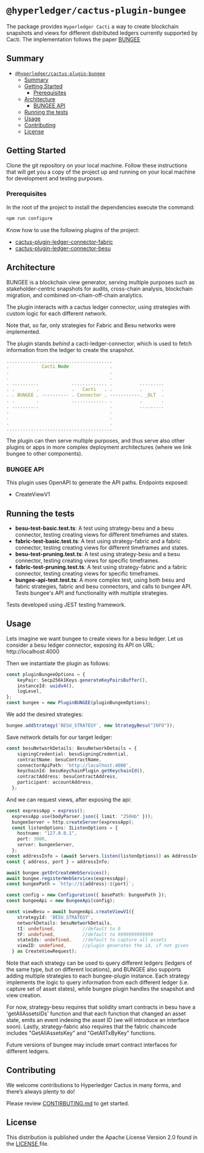 # `@hyperledger/cactus-plugin-bungee`

 The package provides `Hyperledger Cacti` a way to create blockchain snapshots and views for different distributed ledgers currently supported by Cacti. The implementation follows the paper [BUNGEE](https://dl.acm.org/doi/pdf/10.1145/3643689)

## Summary

- [`@hyperledger/cactus-plugin-bungee`](#hyperledgercactus-plugin-bungee)
  - [Summary](#summary)
  - [Getting Started](#getting-started)
    - [Prerequisites](#prerequisites)
  - [Architecture](#architecture)
    - [BUNGEE API](#bungee-api)
  - [Running the tests](#running-the-tests)
  - [Usage](#usage)
  - [Contributing](#contributing)
  - [License](#license)


## Getting Started

Clone the git repository on your local machine. Follow these instructions that will get you a copy of the project up and running on
your local machine for development and testing purposes.

### Prerequisites

In the root of the project to install the dependencies execute the command:
```sh
npm run configure
```

Know how to use the following plugins of the project:

  - [cactus-plugin-ledger-connector-fabric](https://github.com/hyperledger/cactus/tree/main/packages/cactus-plugin-ledger-connector-fabric)
  - [cactus-plugin-ledger-connector-besu](https://github.com/hyperledger/cactus/tree/main/packages/cactus-plugin-ledger-connector-besu)


## Architecture

BUNGEE is a blockchain view generator, serving multiple purposes such as stakeholder-centric snapshots for audits, cross-chain analysis, blockchain migration, and combined on-chain-off-chain analytics.

The plugin interacts with a cactus ledger connector, using strategies with custom logic for each different network.

Note that, so far, only strategies for Fabric and Besu networks were implemented.

The plugin stands _behind_ a cacti-ledger-connector, which is used to fetch information from the ledger to create the snapshot.
```typescript
.......................................
.            Cacti Node               .
.                                     .
.                                     .
. ..........            ............. .          .........
. .        .            .   Cacti   . .          .       .
. . BUNGEE . ---------- . Connector . -----------. _DLT  . 
. .        .            ............. .          .       .
. ..........                          .          .........  
.                                     .
.                                     .
.                                     .
.......................................
```
The plugin can then serve multiple purposes, and thus serve also other plugins or apps in more complex deployment architectures (where we link bungee to other components).

### BUNGEE API

This plugin uses OpenAPI to generate the API paths.
Endpoints exposed:

  - CreateViewV1


## Running the tests
  - **besu-test-basic.test.ts**: A test using strategy-besu and a besu connector, testing creating views for different timeframes and states.
  - **fabric-test-basic.test.ts**: A test using strategy-fabric and a fabric connector, testing creating views for different timeframes and states.
  - **besu-test-pruning.test.ts**: A test using strategy-besu and a besu connector, testing creating views for specific timeframes.
  - **fabric-test-pruning.test.ts**: A test using strategy-fabric and a fabric connector, testing creating views for specific timeframes.
  - **bungee-api-test.test.ts**: A more complex test, using both besu and fabric strategies, fabric and besu connectors, and calls to bungee API. Tests bungee's API and functionality with multiple strategies. 

Tests developed using JEST testing framework.

## Usage
Lets imagine we want bungee to create views for a besu ledger.
Let us consider a besu ledger connector, exposing its API on URL: http://localhost:4000


Then we instantiate the plugin as follows:
```typescript
const pluginBungeeOptions = {
    keyPair: Secp256k1Keys.generateKeyPairsBuffer(),
    instanceId: uuidv4(),
    logLevel,
};
const bungee = new PluginBUNGEE(pluginBungeeOptions);
```

We add the desired strategies:

```typescript
bungee.addStrategy('BESU_STRATEGY', new StrategyBesu("INFO"));
```

Save network details for our target ledger:

```typescript
const besuNetworkDetails: BesuNetworkDetails = {
    signingCredential: besuSigningCredential,
    contractName: besuContractName,
    connectorApiPath: 'http://localhost:4000',
    keychainId: besuKeychainPlugin.getKeychainId(),
    contractAddress: besuContractAddress,
    participant: accountAddress,
  };
```

And we can request views, after exposing the api:
```typescript
const expressApp = express();
  expressApp.use(bodyParser.json({ limit: "250mb" }));
  bungeeServer = http.createServer(expressApp);
  const listenOptions: IListenOptions = {
    hostname: "127.0.0.1",
    port: 3000,
    server: bungeeServer,
  };
const addressInfo = (await Servers.listen(listenOptions)) as AddressInfo;
const { address, port } = addressInfo;

await bungee.getOrCreateWebServices();
await bungee.registerWebServices(expressApp);
const bungeePath = `http://${address}:${port}`;

const config = new Configuration({ basePath: bungeePath });
const bungeeApi = new BungeeApi(config);

const viewBesu = await bungeeApi.createViewV1({
    strategyId: 'BESU_STRATEGY',
    networkDetails: besuNetworkDetails,
    tI: undefined,          //default to 0
    tF: undefined,          //default to 9999999999999
    stateIds: undefined,    //default to capture all assets
    viewID: undefined,      //plugin generates the id, if not given
  } as CreateViewRequest);
```

Note that each strategy can be used to query different ledgers (ledgers of the same type, but on different locations), and BUNGEE also supports adding multiple strategies to each bungee-plugin instance.
Each strategy implements the logic to query information from each different ledger (i.e. capture set of asset states), while bungee plugin handles the snapshot and view creation.

For now, strategy-besu requires that solidity smart contracts in besu have a 'getAllAssetsIDs' function and that each function that changed an asset state, emits an event indexing the asset ID (we will introduce an interface soon). Lastly, strategy-fabric also requires that the fabric chaincode includes "GetAllAssetsKey" and "GetAllTxByKey" functions.

Future versions of bungee may include smart contract interfaces for different ledgers.



## Contributing
We welcome contributions to Hyperledger Cactus in many forms, and there’s always plenty to do!

Please review [CONTIRBUTING.md](https://github.com/hyperledger/cactus/blob/main/CONTRIBUTING.md "CONTIRBUTING.md") to get started.

## License
This distribution is published under the Apache License Version 2.0 found in the [LICENSE ](https://github.com/hyperledger/cactus/blob/main/LICENSE "LICENSE ")file.